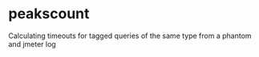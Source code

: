 # peakscount
Calculating timeouts for tagged queries of the same type from a phantom and jmeter log
